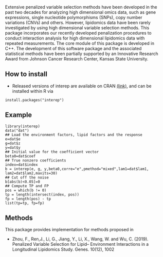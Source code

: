 
Extensive penalized variable selection methods have been developed in the past two decades for analyzing high dimensional omics data, such as gene expressions, single nucleotide polymorphisms (SNPs), copy number variations (CNVs) and others. However, lipidomics data have been rarely investigated by using high dimensional variable selection methods. This package incorporates our recently developed penalization procedures to conduct interaction analysis for high dimensional lipidomics data with repeated measurements. The core module of this package is developed in C++. The development of this software package and the associated statistical methods have been partially supported by an Innovative Research Award from Johnson Cancer Research Center, Kansas State University.

## How to install

  - Released versions of interep are available on CRAN
    [(link)](https://cran.r-project.org/package=interep), and can be
    installed within R via

<!-- end list -->

    install.packages("interep")

## Example

    library(interep)
    data("dat")
    ## Load the environment factors, lipid factors and the response
    e=dat$e
    g=dat$z
    y=dat$y
    ## Initial value for the coefficient vector
    beta0=dat$coef
    ## True nonzero coefficients
    index=dat$index
    b = interep(e, g, y,beta0,corre="e",pmethod="mixed",lam1=dat$lam1, lam2=dat$lam2,maxits=30)
    ## Cut off the noise
    b[abs(b)<0.05]=0
    ## Compute TP and FP
    pos = which(b != 0)
    tp = length(intersect(index, pos))
    fp = length(pos) - tp
    list(tp=tp, fp=fp)



## Methods

This package provides implementation for methods proposed in

  - Zhou, F., Ren,J., Li, G., Jiang, Y., Li, X., Wang, W. and Wu, C. (2019). Penalized Variable Selection for Lipid–        Environment Interactions in a Longitudinal Lipidomics Study. Genes. 10(12), 1002
